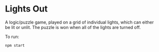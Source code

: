 # Lights Out
A logic/puzzle game, played on a grid of individual lights, which can either be lit or unlit. The puzzle is won when all of the lights are turned off.

To run:

`npm start`
